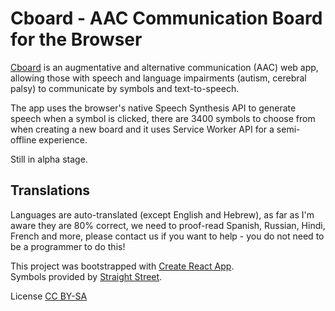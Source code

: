 # Cboard - AAC Communication Board for the Browser

[Cboard](https://shayc.github.io/cboard) is an augmentative and alternative communication (AAC) web app, allowing those with speech and language impairments (autism, cerebral palsy) to communicate by symbols and text-to-speech.

The app uses the browser's native Speech Synthesis API to generate speech when a symbol is clicked, there are 3400 symbols to choose from when creating a new board and it uses Service Worker API for a semi-offline experience.

Still in alpha stage.

## Translations
Languages are auto-translated (except English and Hebrew), as far as I'm aware they are 80% correct, we need to proof-read Spanish, Russian, Hindi, French and more, please contact us if you want to help - you do not need to be a programmer to do this!

This project was bootstrapped with [Create React App](https://github.com/facebookincubator/create-react-app).<br>
Symbols provided by [Straight Street](http://straight-street.com/gallery.php).<br>

License [CC BY-SA](https://creativecommons.org/licenses/by-sa/2.0/uk/)
